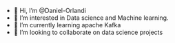 - 👋 Hi, I’m @Daniel-Orlandi
- 👀 I’m interested in Data science and Machine learning.
- 🌱 I’m currently learning apache Kafka 
- 💞️ I’m looking to collaborate on data science projects

<!---
Daniel-Orlandi/Daniel-Orlandi is a ✨ special ✨ repository because its `README.md` (this file) appears on your GitHub profile.
You can click the Preview link to take a look at your changes.
--->
